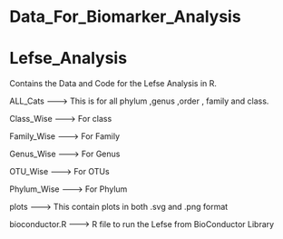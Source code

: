 # Data_For_Biomarker_Analysis

# Lefse_Analysis
Contains the Data and Code for the Lefse Analysis in R.

ALL_Cats ---> This is for all phylum ,genus ,order , family and class.

Class_Wise ---> For class

Family_Wise ---> For Family

Genus_Wise ---> For Genus

OTU_Wise ---> For OTUs

Phylum_Wise ---> For Phylum

plots ---> This contain plots in both .svg and .png format

bioconductor.R  ---> R file to run the Lefse from BioConductor Library
